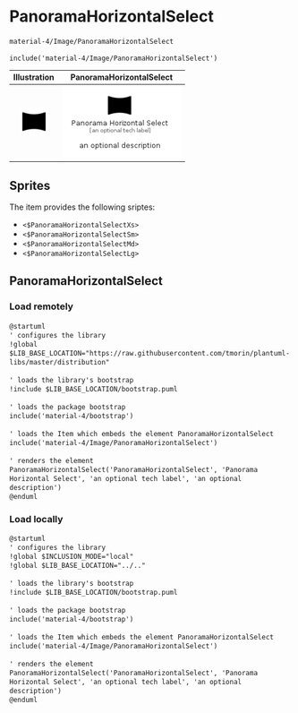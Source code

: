 # PanoramaHorizontalSelect


```text
material-4/Image/PanoramaHorizontalSelect
```

```text
include('material-4/Image/PanoramaHorizontalSelect')
```



| Illustration | PanoramaHorizontalSelect |
| :---: | :---: |
| ![illustration for Illustration](../../material-4/Image/PanoramaHorizontalSelect.png) | ![illustration for PanoramaHorizontalSelect](../../material-4/Image/PanoramaHorizontalSelect.Local.png) |



## Sprites
The item provides the following sriptes:

- `<$PanoramaHorizontalSelectXs>`
- `<$PanoramaHorizontalSelectSm>`
- `<$PanoramaHorizontalSelectMd>`
- `<$PanoramaHorizontalSelectLg>`





## PanoramaHorizontalSelect

### Load remotely
```plantuml
@startuml
' configures the library
!global $LIB_BASE_LOCATION="https://raw.githubusercontent.com/tmorin/plantuml-libs/master/distribution"

' loads the library's bootstrap
!include $LIB_BASE_LOCATION/bootstrap.puml

' loads the package bootstrap
include('material-4/bootstrap')

' loads the Item which embeds the element PanoramaHorizontalSelect
include('material-4/Image/PanoramaHorizontalSelect')

' renders the element
PanoramaHorizontalSelect('PanoramaHorizontalSelect', 'Panorama Horizontal Select', 'an optional tech label', 'an optional description')
@enduml
```

### Load locally
```plantuml
@startuml
' configures the library
!global $INCLUSION_MODE="local"
!global $LIB_BASE_LOCATION="../.."

' loads the library's bootstrap
!include $LIB_BASE_LOCATION/bootstrap.puml

' loads the package bootstrap
include('material-4/bootstrap')

' loads the Item which embeds the element PanoramaHorizontalSelect
include('material-4/Image/PanoramaHorizontalSelect')

' renders the element
PanoramaHorizontalSelect('PanoramaHorizontalSelect', 'Panorama Horizontal Select', 'an optional tech label', 'an optional description')
@enduml
```


